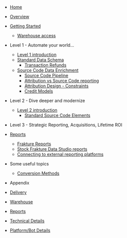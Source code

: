 * [Home](/)

* [Overview](overview)
* [Getting Started](startup/general)
  * [Warehouse access](startup/warehouse_access)

* Level 1 - Automate your world...
  * [Level 1 introduction](level1/level1_intro)
  * [Standard Data Schema](schema/ "Warehouse Object Schema")
  	* [Transaction Refunds](enrichment/refunds "Refunds")
  * [Source Code Data Enrichment](enrichment/ "Data enrichment")
  	* [Source Code Pipeline](enrichment/pipeline "Source Code Pipeline")
    * [Attribution vs Source Code reporting](enrichment/attribution/reporting_split "Attribution vs Source Code")
    * [Attribution Design - Constraints](enrichment/attribution/constrained "Attribution Design - Constraints")
    * [Credit Models](enrichment/attribution/models "Credit Models")

* Level 2 - Dive deeper and modernize
  * [Level 2 introduction](level2/level2_intro)
  	* [Standard Source Code Elements](enrichment/source_code_elements "Source Code")

* Level 3 - Strategic Reporting, Acquisitions, Lifetime ROI

* [Reports](reports/reports_intro)
  * [Frakture Reports](reports/reports_frakture)
  * [Stock Frakture Data Studio reports](reports/reports_gds)
  * [Connecting to external reporting platforms](reports/reports_external)

* Some useful topics

	* [Conversion Methods](enrichment/attribution/conversions "Conversion overview")

* Appendix

* [Delivery](delivery/ "Delivery Options")
* [Warehouse](delivery/warehouse/ "Warehouse")
* [Reports](delivery/reports/ "Reports")

* [Technical Details](etl/ "Extract, Transform, Load")
* [Platform/Bot Details](etl/bots/ "Platform/Bot Details")
